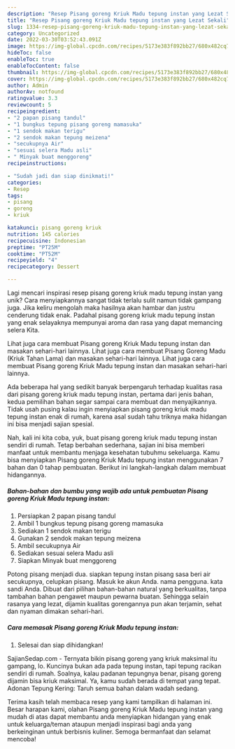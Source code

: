 ```yaml
---
description: "Resep Pisang goreng Kriuk Madu tepung instan yang Lezat Sekali"
title: "Resep Pisang goreng Kriuk Madu tepung instan yang Lezat Sekali"
slug: 1334-resep-pisang-goreng-kriuk-madu-tepung-instan-yang-lezat-sekali
category: Uncategorized
date: 2022-03-30T03:52:43.091Z
image: https://img-global.cpcdn.com/recipes/5173e383f892bb27/680x482cq70/pisang-goreng-kriuk-madu-tepung-instan-foto-resep-utama.jpg
hideToc: false
enableToc: true
enableTocContent: false
thumbnail: https://img-global.cpcdn.com/recipes/5173e383f892bb27/680x482cq70/pisang-goreng-kriuk-madu-tepung-instan-foto-resep-utama.jpg
cover: https://img-global.cpcdn.com/recipes/5173e383f892bb27/680x482cq70/pisang-goreng-kriuk-madu-tepung-instan-foto-resep-utama.jpg
author: Admin
authorAv: notfound
ratingvalue: 3.3
reviewcount: 5
recipeingredient:
- "2 papan pisang tandul"
- "1 bungkus tepung pisang goreng mamasuka"
- "1 sendok makan terigu"
- "2 sendok makan tepung meizena"
- "secukupnya Air"
- "sesuai selera Madu asli"
- " Minyak buat menggoreng"
recipeinstructions:

- "Sudah jadi dan siap dinikmati!"
categories:
- Resep
tags:
- pisang
- goreng
- kriuk

katakunci: pisang goreng kriuk 
nutrition: 145 calories
recipecuisine: Indonesian
preptime: "PT25M"
cooktime: "PT52M"
recipeyield: "4"
recipecategory: Dessert

---
```





Lagi mencari inspirasi resep pisang goreng kriuk madu tepung instan yang unik? Cara menyiapkannya sangat tidak terlalu sulit namun tidak gampang juga. Jika keliru mengolah maka hasilnya akan hambar dan justru cenderung tidak enak. Padahal pisang goreng kriuk madu tepung instan yang enak selayaknya mempunyai aroma dan rasa yang dapat memancing selera Kita.





Lihat juga cara membuat Pisang goreng Kriuk Madu tepung instan dan masakan sehari-hari lainnya. Lihat juga cara membuat Pisang Goreng Madu (Kriuk Tahan Lama) dan masakan sehari-hari lainnya. Lihat juga cara membuat Pisang goreng Kriuk Madu tepung instan dan masakan sehari-hari lainnya.

Ada beberapa hal yang sedikit banyak berpengaruh terhadap kualitas rasa dari pisang goreng kriuk madu tepung instan, pertama dari jenis bahan, kedua pemilihan bahan segar sampai cara membuat dan menyajikannya. Tidak usah pusing kalau ingin menyiapkan pisang goreng kriuk madu tepung instan enak di rumah, karena asal sudah tahu triknya maka hidangan ini bisa menjadi sajian spesial.






Nah, kali ini kita coba, yuk, buat pisang goreng kriuk madu tepung instan sendiri di rumah. Tetap berbahan sederhana, sajian ini bisa memberi manfaat untuk membantu menjaga kesehatan tubuhmu sekeluarga. Kamu bisa menyiapkan Pisang goreng Kriuk Madu tepung instan menggunakan 7 bahan dan 0 tahap pembuatan. Berikut ini langkah-langkah dalam membuat hidangannya.

<!--inarticleads1-->

##### Bahan-bahan dan bumbu yang wajib ada untuk pembuatan Pisang goreng Kriuk Madu tepung instan:

1. Persiapkan 2 papan pisang tandul
1. Ambil 1 bungkus tepung pisang goreng mamasuka
1. Sediakan 1 sendok makan terigu
1. Gunakan 2 sendok makan tepung meizena
1. Ambil secukupnya Air
1. Sediakan sesuai selera Madu asli
1. Siapkan  Minyak buat menggoreng


Potong pisang menjadi dua. siapkan tepung instan pisang sasa beri air secukupnya, celupkan pisang. Masuk ke akun Anda. nama pengguna. kata sandi Anda. Dibuat dari pilihan bahan-bahan natural yang berkualitas, tanpa tambahan bahan pengawet maupun pewarna buatan. Sehingga selain rasanya yang lezat, dijamin kualitas gorengannya pun akan terjamin, sehat dan nyaman dimakan sehari-hari. 

<!--inarticleads2-->

##### Cara memasak Pisang goreng Kriuk Madu tepung instan:


1. Selesai dan siap dihidangkan!

SajianSedap.com - Ternyata bikin pisang goreng yang kriuk maksimal itu gampang, lo. Kuncinya bukan ada pada tepung instan, tapi tepung racikan sendiri di rumah. Soalnya, kalau padanan tepungnya benar, pisang goreng dijamin bisa kriuk maksimal. Ya, kamu sudah berada di tempat yang tepat. Adonan Tepung Kering: Taruh semua bahan dalam wadah sedang. 

Terima kasih telah membaca resep yang kami tampilkan di halaman ini. Besar harapan kami, olahan Pisang goreng Kriuk Madu tepung instan yang mudah di atas dapat membantu anda menyiapkan hidangan yang enak untuk keluarga/teman ataupun menjadi inspirasi bagi anda yang berkeinginan untuk berbisnis kuliner. Semoga bermanfaat dan selamat mencoba!
